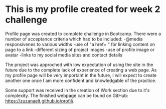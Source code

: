 # This is my profile created for week 2 challenge

Profile page was created to complete challenge in Bootcamp.
There were a number of acceptance criteria which had to be included:
-@media responsivenes to various widths
-use of "a href= " for linking content on page to a link
-different sizing of project images
-use of profile image or avatar
-links to my social media sites and contact details


The project was approched with low expectation of using the site in the future due to the complete lack of experience of creating a web page. As my profile page will be very important in the future, I will expect to create another one once I am more confident and knowledgable of the practice. 

Some support was received in the creation of Work section due to it's complexity.
The finished webpage can be found on GitHub:
https://zuzanaelt.github.io/profil/.
